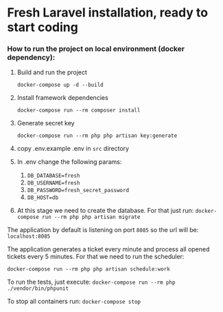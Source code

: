 # Fresh Laravel installation, ready to start coding

### How to run the project on local environment (docker dependency):
1. Build and run the project

   ``docker-compose up -d --build``
2. Install framework dependencies

   ``docker-compose run --rm composer install``
3. Generate secret key

   ``docker-compose run --rm php php artisan key:generate``
4. copy .env.example .env in ``src`` directory
5. In .env change the following params:
    1. ``DB_DATABASE=fresh``
    2. ``DB_USERNAME=fresh``
    3. ``DB_PASSWORD=fresh_secret_password``
    4. ``DB_HOST=db``

6. At this stage we need to create the database. For that just run:
``docker-compose run --rm php php artisan migrate``

The application by default is listening on port ``8085`` so the url will be: ``localhost:8085``

The application generates a ticket every minute and process all opened tickets every 5 minutes.
For that we need to run the scheduler:

``docker-compose run --rm php php artisan schedule:work``


To run the tests, just execute:
``docker-compose run --rm php ./vendor/bin/phpunit``

To stop all containers run:
``docker-compose stop``